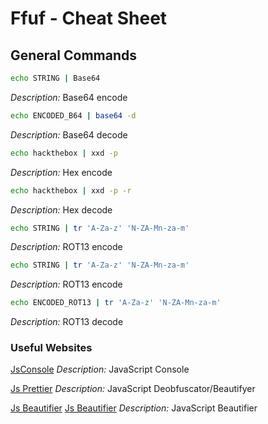 # Ffuf - Cheat Sheet

## General Commands

```sh
echo STRING | Base64 

```
*Description:* Base64 encode

```sh
echo ENCODED_B64 | base64 -d 
```
*Description:* Base64 decode

```sh
echo hackthebox | xxd -p
```
*Description:* Hex encode

```sh
echo hackthebox | xxd -p -r
```
*Description:* Hex decode

```sh
echo STRING | tr 'A-Za-z' 'N-ZA-Mn-za-m' 
```
*Description:* ROT13 encode

```sh
echo STRING | tr 'A-Za-z' 'N-ZA-Mn-za-m' 
```
*Description:* ROT13 encode

```sh
echo ENCODED_ROT13 | tr 'A-Za-z' 'N-ZA-Mn-za-m'
```
*Description:* ROT13 decode

### Useful Websites

[JsConsole](https://jsconsole.com/)
*Description:* JavaScript Console

[Js Prettier](https://prettier.io/playground/)
*Description:* JavaScript Deobfuscator/Beautifyer

[Js Beautifier](https://beautifier.io/)
[Js Beautifier](http://www.jsnice.org/)
*Description:* JavaScript Beautifier


